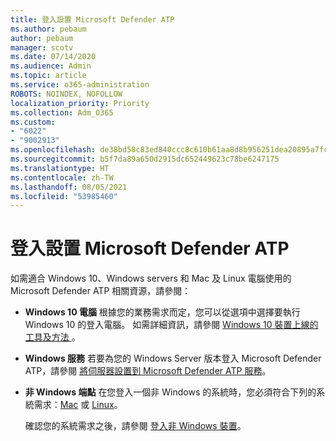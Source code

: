 ```yaml
---
title: 登入設置 Microsoft Defender ATP
ms.author: pebaum
author: pebaum
manager: scotv
ms.date: 07/14/2020
ms.audience: Admin
ms.topic: article
ms.service: o365-administration
ROBOTS: NOINDEX, NOFOLLOW
localization_priority: Priority
ms.collection: Adm_O365
ms.custom:
- "6022"
- "9002913"
ms.openlocfilehash: de38bd58c83ed840ccc8c610b61aa8d8b956251dea20895a7fc0e193d11585df
ms.sourcegitcommit: b5f7da89a650d2915dc652449623c78be6247175
ms.translationtype: HT
ms.contentlocale: zh-TW
ms.lasthandoff: 08/05/2021
ms.locfileid: "53985460"
---
```

# <a name="onboarding-microsoft-defender-atp"></a>登入設置 Microsoft Defender ATP

如需適合 Windows 10、Windows servers 和 Mac 及 Linux 電腦使用的 Microsoft Defender ATP 相關資源，請參閱： 

- **Windows 10 電腦** 根據您的業務需求而定，您可以從選項中選擇要執行 Windows 10 的登入電腦。 如需詳細資訊，請參閱 [Windows 10 裝置上線的工具及方法 ](/windows/security/threat-protection/microsoft-defender-atp/configure-endpoints)。 

- **Windows 服務** 若要為您的 Windows Server 版本登入 Microsoft Defender ATP，請參閱 [將伺服器設置到 Microsoft Defender ATP 服務](/windows/security/threat-protection/microsoft-defender-atp/configure-server-endpoints)。

- **非 Windows 端點** 在您登入一個非 Windows 的系統時，您必須符合下列的系統需求：[Mac](/windows/security/threat-protection/microsoft-defender-atp/microsoft-defender-atp-mac#system-requirements) 或 [Linux](/windows/security/threat-protection/microsoft-defender-atp/microsoft-defender-atp-linux#system-requirements)。

    確認您的系統需求之後，請參閱 [登入非 Windows 裝置](/windows/security/threat-protection/microsoft-defender-atp/configure-endpoints-non-windows#onboarding-non-windows-machines)。